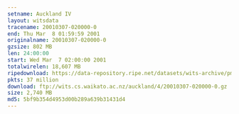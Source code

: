 ```yaml
---
setname: Auckland IV
layout: witsdata
tracename: 20010307-020000-0
end: Thu Mar  8 01:59:59 2001
originalname: 20010307-020000-0
gzsize: 802 MB
len: 24:00:00
start: Wed Mar  7 02:00:00 2001
totalwirelen: 18,607 MB
ripedownload: https://data-repository.ripe.net/datasets/wits-archive/pma/long/auck/4//20010307-020000-0.gz
pkts: 37 million
download: ftp://wits.cs.waikato.ac.nz/auckland/4/20010307-020000-0.gz
size: 2,740 MB
md5: 5bf9b354d4953d00b289a639b31431d4
---
```

